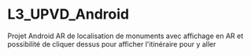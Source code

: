 # L3_UPVD_Android

Projet Android AR de localisation de monuments avec affichage en AR et possibilité de cliquer dessus pour afficher l'itinéraire pour y aller
